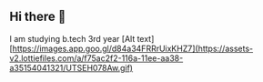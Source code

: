 ## Hi there 👋

<!--
**kalyaniburada/kalyaniburada** is a ✨ _special_ ✨ repository because its `README.md` (this file) appears on your GitHub profile.

Here are some ideas to get you started:

- 🔭 I’m currently working on ...
- 🌱 I’m currently learning ...
- 👯 I’m looking to collaborate on ...
- 🤔 I’m looking for help with ...
- 💬 Ask me about ...
- 📫 How to reach me: ...
- 😄 Pronouns: ...
- ⚡ Fun fact: ...
-->
I am studying b.tech 3rd year
[Alt text][https://images.app.goo.gl/d84a34FRRrUixKHZ7](https://assets-v2.lottiefiles.com/a/f75ac2f2-116a-11ee-aa38-a35154041321/UTSEH078Aw.gif)

